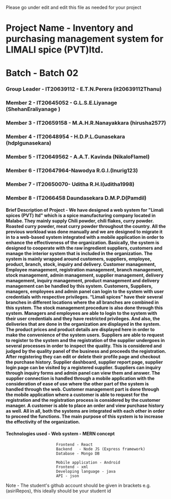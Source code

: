 Please go under edit and edit this file as needed for your project

# Project Name - Inventory and purchasing management system for LIMALI spice (PVT)ltd.
# Batch - Batch 02
### Group Leader - IT20639112 - E.T.N.Perera (it20639112Thanu)
### Member 2 - IT20645052 - G.L.S.E.Liyanage (ShehanEraliyanage )
### Member 3 - IT20659158 - M.A.H.R.Nanayakkara (hirusha2577)
### Member 4 - IT20648954 - H.D.P.L.Gunasekara (hdplgunasekara)
### Member 5 - IT20649562 - A.A.T. Kavinda (NikaloFlamel)
### Member 6 - IT20647964-Nawodya R.G.I.(Inurig123)
### Member 7 - IT20650070- Uditha R.H.I(uditha1998)
 ### Member 8 - IT2066458 Daundasekara D.M.P.D(Pamdil)

#### Brief Description of Project - We have designed a web system for "Limali spices (PVT) ltd" which is a spice manufacturing company located in Malabe. They mainly supply Chili powder, chili flakes, curry powder. Roasted curry powder, meat curry powder throughout the country. All the previous workload was done manually and we are designed to migrate it in to a web-based system integrated with a mobile application in order to enhance the effectiveness of the organization. Basically, the system is designed to cooperate with the raw ingredient suppliers, customers and manage the interior system that is included in the organization. The system is mainly wrapped around customers, suppliers, employee, product, branch, stock, inquiry and delivery. Customer management, Employee management, registration management, branch management, stock management, admin management, supplier management, delivery management, inquiry management, product management and delivery management can be handled by this system. Customers, Suppliers, managers, employees and admin panel can login to the system with user credentials with respective privileges. “Limali spices” have their several branches in different locations where the all branches are combined in this system. The stock management procedure is also done through this system. Managers and employees are able to login to the system with their user credentials and they have restricted privileges. And also, the deliveries that are done in the organization are displayed in the system. The product prices and product details are displayed here in order to make the convenience of the system users. Suppliers are able to request to register to the system and the registration of the supplier undergoes in several processes in order to inspect the quality. This is considered and judged by the quality panel of the business and proceeds the registration. After registering they can edit or delete their profile page and checkout the purchase history. Supplier dashboard, supplier report page, supplier login page can be visited by a registered supplier. Suppliers can inquiry through inquiry forms and admin panel can view them and answer. The supplier connection is handled through a mobile application with the consideration of ease of use where the other part of the system is handled through the web. Customer management part is done through the mobile application where a customer is able to request for the registration and the registration process is considered by the customer manager. A customer is able to place an order and view purchase history as well.  All in all, both the systems are integrated with each other in order to proceed the functions. The main purpose of this system is to increase the effectivity of the organization.

#### Technologies used -  Web system - MERN concept
                          Frontend - React
                          Backend   - Node JS (Express framework)
                          Database - Mongo DB 
                          
                          Mobile application - Android
                          Frontend - xml
                          Developing language - java
                          API - json                                                     

Note - The student's github account should be given in brackets e.g. (asiriRepos), this ideally should be your student id 

